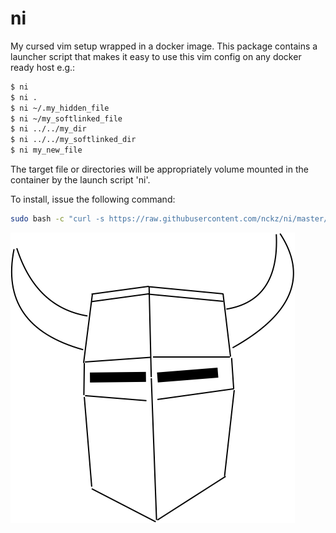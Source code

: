 # ni
My cursed vim setup wrapped in a docker image.  This package contains a
launcher script that makes it easy to use this vim config on any docker ready
host e.g.:

```bash
$ ni
$ ni .
$ ni ~/.my_hidden_file
$ ni ~/my_softlinked_file
$ ni ../../my_dir
$ ni ../../my_softlinked_dir
$ ni my_new_file
```

The target file or directories will be appropriately volume mounted in the
container by the launch script 'ni'.

To install, issue the following command:

```bash
sudo bash -c "curl -s https://raw.githubusercontent.com/nckz/ni/master/ni > /usr/local/bin/ni && chmod a+x /usr/local/bin/ni"
```

![ni](./ni.png)
